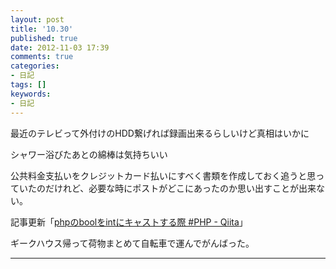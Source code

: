 ```yaml
---
layout: post
title: '10.30'
published: true
date: 2012-11-03 17:39
comments: true
categories:
- 日記
tags: []
keywords:
- 日記
---
```

最近のテレビって外付けのHDD繋げれば録画出来るらしいけど真相はいかに

シャワー浴びたあとの綿棒は気持ちいい

公共料金支払いをクレジットカード払いにすべく書類を作成しておく追うと思っていたのだけれど、必要な時にポストがどこにあったのか思い出すことが出来ない。

記事更新「[phpのboolをintにキャストする際 #PHP - Qiita](http://qiita.com/items/86c5843c5c55c75a8dd5 "phpのboolをintにキャストする際 #PHP - Qiita")」

ギークハウス帰って荷物まとめて自転車で運んでがんばった。

---

